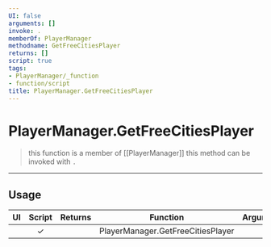 ```yaml
---
UI: false
arguments: []
invoke: .
memberOf: PlayerManager
methodname: GetFreeCitiesPlayer
returns: []
script: true
tags:
- PlayerManager/_function
- function/script
title: PlayerManager.GetFreeCitiesPlayer
---
```

# PlayerManager.GetFreeCitiesPlayer
> this function is a member of [[PlayerManager]]
> this method can be invoked with `.`
-----
## Usage
|  UI | Script | Returns | Function | Arguments |
|:---:|:------:|-------:|:--------:|:---------|
| |✓||PlayerManager.GetFreeCitiesPlayer||
